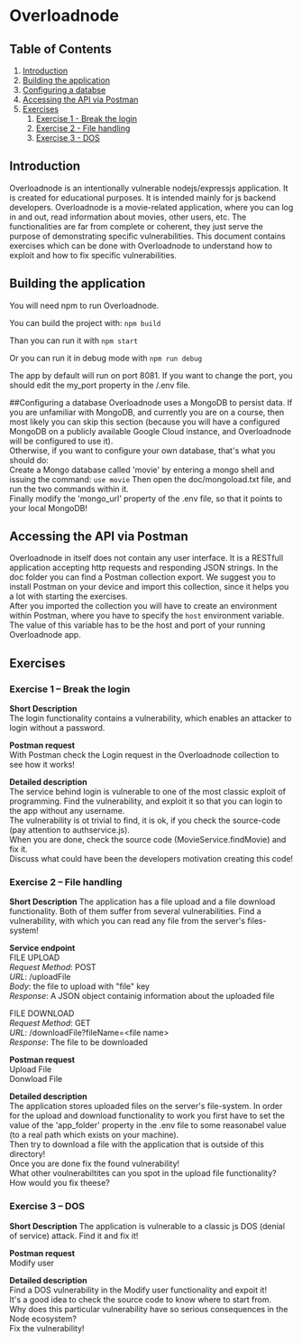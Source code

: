 # Overloadnode

## Table of Contents
1. [Introduction](#Introduction)
2. [Building the application](#Build)
2. [Configuring a databse](#DBConfig)
3. [Accessing the API via Postman](#Postman)
4. [Exercises](#Exercises)
    1.  [Exercise 1 - Break the login](#Exercise_login)
    1.  [Exercise 2 - File handling](#Exercise_file)
    1.  [Exercise 3 - DOS](#Exercise_dos)

<a name="Introduction"></a>
## Introduction 

Overloadnode is an intentionally vulnerable nodejs/expressjs application. It is created for educational purposes. It is intended mainly for js backend developers.
Overloadnode is a movie-related application, where you can log in and out, read information about movies, other users, etc. The functionalities are far from complete or coherent, they just serve the purpose of demonstrating specific vulnerabilities.
This document contains exercises which can be done with Overloadnode to understand how to exploit and how to fix specific vulnerabilities.

<a name="Build"></a>
## Building the application 

You will need npm to run Overloadnode.  

You can build the project with:
```npm build```

Than you can run it with 
```npm start```

Or you can run it in debug mode with 
```npm run debug```

The app by default will run on port 8081. If you want to change the port, you should edit the my_port property in the /.env file.

<a name="DBConfig"></a>
##Configuring a database
Overloadnode uses a MongoDB to persist data. 
If you are unfamiliar with MongoDB, and currently you are on a course, then most likely you can skip this section (because you will have a configured MongoDB on a publicly available Google Cloud instance, and Overloadnode will be configured to use it).  
Otherwise, if you want to configure your own database, that's what you should do:  
Create a Mongo database called 'movie' by entering a mongo shell and issuing the command:
```use movie```
Then open the doc/mongoload.txt file, and run the two commands within it.  
Finally modify the 'mongo_url' property of the .env file, so that it points to your local MongoDB!


<a name="Postman"></a>
## Accessing the API via Postman 
Overloadnode in itself does not contain any user interface. It is a RESTfull application accepting http requests and responding JSON strings. In the doc folder you can find a Postman collection export. We suggest you to install Postman on your device and import this collection, since it helps you a lot with starting the exercises.  
After you imported the collection you will have to create an environment within Postman, where you have to specify the ```host``` environment variable. The value of this variable has to be the host and port of your running Overloadnode app.

<a name="Exercises"></a>
## Exercises 

<a name="Exercise_login"></a>
### Exercise 1 – Break the login
**Short Description**  
The login functionality contains a vulnerability, which enables an attacker to login without a password.


**Postman request**  
With Postman check the Login request in the Overloadnode collection to see how it works!

**Detailed description**  
The service behind login is vulnerable to one of the most classic exploit of programming. Find the vulnerability, and exploit it so that you can login to the app without any username.    
The vulnerability is ot trivial to find, it is ok, if you check the source-code (pay attention to authservice.js).   
When you are done, check the source code (MovieService.findMovie) and fix it.   
Discuss what could have been the developers motivation creating this code!  

<a name="Exercise_file"></a>
### Exercise 2 – File handling
**Short Description**
The application has a file upload and a file download functionality. Both of them suffer from several vulnerabilities. Find a vulnerability, with which you can read any file from the server's files-system!

**Service endpoint**  
FILE UPLOAD  
*Request Method*: POST  
*URL*: /uploadFile  
*Body*: the file to upload with "file" key  
*Response*: A JSON object containig information about the uploaded file  

FILE DOWNLOAD  
*Request Method*: GET  
*URL*: /downloadFile?fileName=&lt;file name&gt;  
*Response*:  The file to be downloaded  

**Postman request**  
Upload File  
Donwload File  

**Detailed description**  
The application stores uploaded files on the server's file-system. In order for the upload and download functionality to work you first have to set the value of the 'app_folder' property in the .env file to some reasonabel value (to a real path which exists on your machine).  
Then try to download a file with the application that is outside of this directory!  
Once you are done fix the found vulnerability!  
What other voulnerabiltites can you spot in the upload file functionality? How would you fix theese?  


<a name="Exercise_dos"></a>
### Exercise 3 – DOS
**Short Description**
The application is vulnerable to a classic js DOS (denial of service) attack. Find it and fix it!  

**Postman request**  
Modify user

**Detailed description**  
Find a DOS vulnerability in the Modify user functionality and expoit it!  
It's a good idea to check the source code to know where to start from.  
Why does this particular vulnerability have so serious consequences in the Node ecosystem?  
Fix the vulnerability!  


